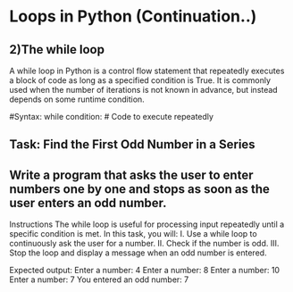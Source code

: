 # Loops in Python (Continuation..)
## 2)The while loop
A while loop in Python is a control flow statement that repeatedly executes a block of code as long as a specified condition is True. It is commonly used when the number of iterations is not known in advance, but instead depends on some runtime condition.

#Syntax:
while condition:
    # Code to execute repeatedly
## Task: Find the First Odd Number in a Series

## Write a program that asks the user to enter numbers one by one and stops as soon as the user enters an odd number.

Instructions The while loop is useful for processing input repeatedly until a specific condition is met. In this task, you will: 
Ⅰ. Use a while loop to continuously ask the user for a number. 
Ⅱ. Check if the number is odd. 
Ⅲ. Stop the loop and display a message when an odd number is entered.

Expected output:
Enter a number: 4
Enter a number: 8
Enter a number: 10
Enter a number: 7
You entered an odd number: 7
